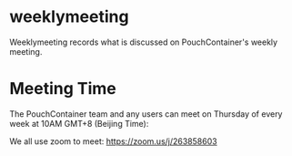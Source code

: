 # weeklymeeting
Weeklymeeting records what is discussed on PouchContainer's weekly meeting.

# Meeting Time
The PouchContainer team and any users can meet on Thursday of every week at 10AM GMT+8 (Beijing Time):

We all use zoom to meet: https://zoom.us/j/263858603
